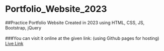 # Portfolio_Website_2023
##Practice Portfolio Website Created in 2023 using HTML, CSS, JS, Bootstrap, jQuery
<br>  <br>
###You can visit it online at the given link: (using Github pages for hosting)
<a href="https://zainashrafofficial.github.io/Portfolio_Website_2023/"> Live Link</a>
